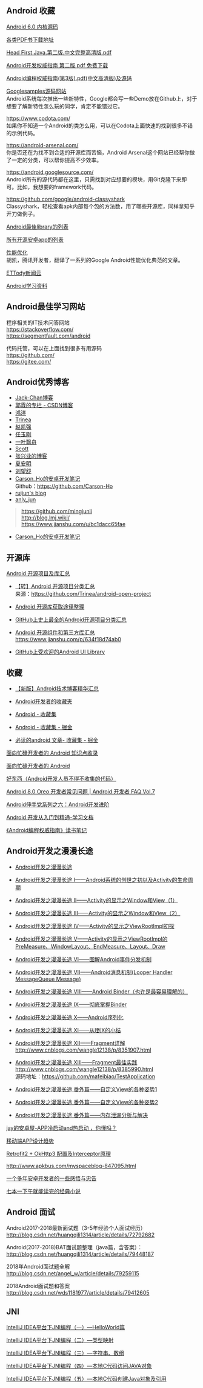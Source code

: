 Android 收藏
---

[Android 6.0 内核源码](http://androidxref.com/6.0.1_r10/xref/)  


[各类PDF书下载地址](http://blog.csdn.net/jiongyi1/article/list)  

[Head First Java.第二版.中文完整高清版.pdf](http://download.csdn.net/download/u010963246/9649485)  

[Android开发权威指南 第二版.pdf 免费下载](http://blog.csdn.net/jiongyi1/article/details/79348130)  

[Android编程权威指南(第3版).pdf(中文高清版)及源码](http://download.csdn.net/download/towangjindian/10113191)  

[Googlesamples源码网站](https://github.com/googlesamples)  
Android系统每次推出一些新特性，Google都会写一些Demo放在Github上，对于想要了解新特性怎么玩的同学，肯定不能错过它。  

https://www.codota.com/  
如果你不知道一个Android的类怎么用，可以在Codota上面快速的找到很多不错的示例代码。

https://android-arsenal.com/  
你是否还在为找不到合适的开源库而苦恼，Android Arsenal这个网站已经帮你做了一定的分类，可以帮你提高不少效率。  

https://android.googlesource.com/  
Android所有的源代码都在这里，只需找到对应想要的模块，用Git克隆下来即可。比如，我想要的framework代码。  

https://github.com/google/android-classyshark  
Classyshark，轻松查看apk内部每个包的方法数，用了哪些开源库，同样拿知乎开刀做例子。  

[Android最佳library的列表](https://snowdream.github.io/awesome-android/)  

[所有开源安卓app的列表](https://github.com/pcqpcq/open-source-android-apps)  


[性能优化](http://hukai.me/)  
胡凯，腾讯开发者，翻译了一系列的Google Android性能优化典范的文章。  

[ETTody新闻云](https://www.ettoday.net/)  

[Android学习资料](https://www.jianshu.com/p/3ac0a23b0f81)  

Android最佳学习网站
---
程序相关的IT技术问答网站  
https://stackoverflow.com/  
https://segmentfault.com/android  

代码托管，可以在上面找到很多有用源码  
https://github.com/  
https://gitee.com/  

Android优秀博客
---
- [Jack-Chan博客](http://blog.csdn.net/axi295309066)  
- [郭霖的专栏 - CSDN博客](http://blog.csdn.net/guolin_blog)  
- [鸿洋](http://blog.csdn.net/lmj623565791)  
- [Trinea](http://www.trinea.cn/)  
- [赵凯强](http://blog.csdn.net/zhaokaiqiang1992)  
- [任玉刚](http://blog.csdn.net/singwhatiwanna/)  
- [一叶飘舟](http://blog.csdn.net/jdsjlzx)  
- [Scott](http://blog.csdn.net/liuhe688)  
- [张兴业的博客](http://blog.csdn.net/xyz_lmn)  
- [夏安明](http://blog.csdn.net/xiaanming)  
- [刘望舒](http://blog.csdn.net/itachi85)  
- [Carson_Ho的安卓开发笔记](https://www.jianshu.com/u/383970bef0a0)  
Github：https://github.com/Carson-Ho
- [ruijun's blog](http://blog.liangruijun.com/)  
- [anly_jun](http://blog.lmj.wiki/)  
> https://github.com/mingjunli  
> http://blog.lmj.wiki/  
> https://www.jianshu.com/u/bc1dacc65fae  
- [Carson_Ho的安卓开发笔记](https://www.jianshu.com/u/383970bef0a0)  

开源库
---

[Android 开源项目及库汇总](https://www.jianshu.com/p/383468f58fe1)  

- [【转】Android 开源项目分类汇总](https://www.jianshu.com/p/e1df480726be)  
来源：https://github.com/Trinea/android-open-project  

- [Android 开源库获取途径整理](http://www.trinea.cn/android/android-open-project-summary/)  

- [GitHub上史上最全的Android开源项目分类汇总](https://www.jianshu.com/p/4b307a94ee79)  

- [Android 开源组件和第三方库汇总](https://www.jianshu.com/p/ecce85b3ef70)  
https://www.jianshu.com/p/634f18d74ab0

- [GitHub上受欢迎的Android UI Library](https://www.jianshu.com/p/2a9cd3cbee6a)  

收藏
---

- [【新版】Android技术博客精华汇总](http://www.apkbus.com/thread-313856-1-1.html)  

- [Android开发者的收藏夹](https://github.com/ruijun/Android-Dev-Favorites)  

- [Android - 收藏集](https://www.jianshu.com/p/dad51f6c9c4d)  

- [Android - 收藏集 - 掘金](https://www.jianshu.com/p/5ad013eb5364)  

- [必读的android 文章- 收藏集 - 掘金](https://www.jianshu.com/p/c8488cc14ffe)  

[面向忙碌开发者的 Android 知识点收录](https://www.jianshu.com/p/274a64b8a78f)  

[面向忙碌开发者的 Android](https://www.jianshu.com/p/a6de3c44e15d)  

[好东西（Android开发人员不得不收集的代码）](https://www.jianshu.com/p/1bdd3a0c8897)  

[Android 8.0 Oreo 开发者常见问题 | Android 开发者 FAQ Vol.7](https://www.jianshu.com/p/238165b223f0)  


[Android伸手党系列之六：Android开发进阶](https://www.jianshu.com/p/bc0ec28a2b57)  

[Android 开发从入门到精通-学习文档](https://www.jianshu.com/p/8e73248d52f5)  

[《Android编程权威指南》读书笔记](https://www.jianshu.com/p/f29680c9fd40)  

Android开发之漫漫长途
---
- [Android开发之漫漫长途](http://www.cnblogs.com/wangle12138/tag/Android/)  
- [Android开发之漫漫长途 Ⅰ——Android系统的创世之初以及Activity的生命周期](https://www.jianshu.com/p/5ae787cbb480)  
- [Android开发之漫漫长途 Ⅱ——Activity的显示之Window和View（1）](https://www.jianshu.com/p/70cf64d3a74a)  
- [Android开发之漫漫长途 Ⅲ——Activity的显示之Window和View（2）](https://www.jianshu.com/p/cb14219e6d5c)  
- [Android开发之漫漫长途 Ⅳ——Activity的显示之ViewRootImpl初探](https://www.jianshu.com/p/4f3b22ed24c4)  
- [Android开发之漫漫长途 Ⅴ——Activity的显示之ViewRootImpl的PreMeasure、WindowLayout、EndMeasure、Layout、Draw](https://www.jianshu.com/p/c41c9db830cf)  
- [Android开发之漫漫长途 Ⅵ——图解Android事件分发机制](https://www.cnblogs.com/wangle12138/p/7929068.html)  
- [Android开发之漫漫长途 Ⅶ——Android消息机制(Looper Handler MessageQueue Message)](http://www.cnblogs.com/wangle12138/p/8032687.html)  
- [Android开发之漫漫长途 Ⅷ——Android Binder（也许是最容易理解的）](https://www.cnblogs.com/wangle12138/p/8087709.html)  
- [Android开发之漫漫长途 IX——彻底掌握Binder](http://www.cnblogs.com/wangle12138/p/8192638.html)  
- [Android开发之漫漫长途 X——Android序列化](https://www.cnblogs.com/wangle12138/p/8257016.html)  
- [Android开发之漫漫长途 XI——从I到X的小结](http://www.cnblogs.com/wangle12138/p/8303911.html)  
- [Android开发之漫漫长途 XII——Fragment详解](https://segmentfault.com/a/1190000012991082)  
http://www.cnblogs.com/wangle12138/p/8351907.html  
- [Android开发之漫漫长途 XIII——Fragment最佳实践](https://www.tuicool.com/articles/BzYnaur)  
http://www.cnblogs.com/wangle12138/p/8385990.html  
源码地址：https://github.com/mafeibiao/TestApplication  

- [Android开发之漫漫长途 番外篇——自定义View的各种姿势1](https://www.jianshu.com/p/b9d3f56c71de)  
- [Android开发之漫漫长途 番外篇——自定义View的各种姿势2](https://www.jianshu.com/p/0a1ce27b4a7e)  
- [Android开发之漫漫长途 番外篇——内存泄漏分析与解决](https://www.jianshu.com/p/7bf61653ee16)  

[jay的安卓屋-APP冷启动and热启动 ，你懂吗？](http://www.apkbus.com/blog-561682-77060.html)  

[移动端APP设计趋势](http://www.apkbus.com/blog-822717-76955.html)  

[Retrofit2 + OkHttp3 配置及Interceptor原理](http://www.apkbus.com/blog-847095-77045.html)  

http://www.apkbus.com/myspaceblog-847095.html

[一个多年安卓开发者的一些感悟与忠告](http://www.apkbus.com/blog-847095-72728.html)  

[七本一下午就能读完的经典小说](https://www.jianshu.com/p/9d716371de0d)  

Android 面试
---

Android2017-2018最新面试题（3-5年经验个人面试经历）
http://blog.csdn.net/huangqili1314/article/details/72792682

Android(2017-2018)BAT面试题整理（java篇，含答案）： 
http://blog.csdn.net/huangqili1314/article/details/79448187 

2018年Android面试题全解   
http://blog.csdn.net/angel_w/article/details/79259115

2018Android面试题和答案
http://blog.csdn.net/wds1181977/article/details/79412605

JNI
---
[IntelliJ IDEA平台下JNI编程（一）—HelloWorld篇](https://www.jianshu.com/p/44cbe11e5d35)  

[IntelliJ IDEA平台下JNI编程（二）—类型映射](https://www.jianshu.com/p/3d483597d641)  

[IntelliJ IDEA平台下JNI编程（三）—字符串、数组](https://www.jianshu.com/p/f216b482b90e)  

[IntelliJ IDEA平台下JNI编程（四）—本地C代码访问JAVA对象](https://www.jianshu.com/p/1231d31d672e)  

[IntelliJ IDEA平台下JNI编程（五）—本地C代码创建Java对象及引用](https://www.jianshu.com/p/19a6c3577cab)  





